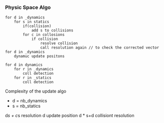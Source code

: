 ### Physic Space Algo

```
for d in _dynamics
	for s in statics
		if(collision)
			add s to collisions
		for c in collosions
			if collision
				resolve collision
				call resolution again // to check the corrected vector 
for d in _dynamics 
	dynamuc update positons

for d in dynamics
	for r in _dynamics
		coll detection
	for r in _statics
		coll detection

```

Complexity of the update algo
* d = nb_dynamics
* s = nb_statics

d*s + c*s resolution
d update position
d * s+d collisiont resolution
